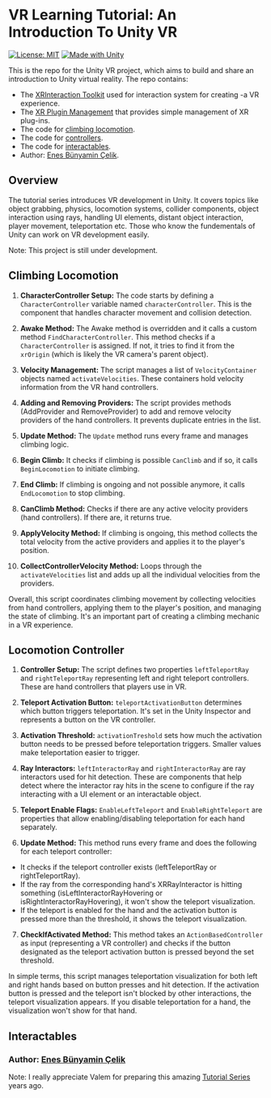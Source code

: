 # VR Learning Tutorial: An Introduction To Unity VR

[![License: MIT](https://img.shields.io/badge/License-MIT-yellow.svg)](https://opensource.org/licenses/MIT)
[![Made with Unity](https://img.shields.io/badge/Made%20with-Unity-57b9d3.svg?style=flat&logo=unity)](https://unity3d.com)

This is the repo for the Unity VR project, which aims to build and share an introduction to Unity virtual reality. The repo contains:

- The [XRInteraction Toolkit](https://docs.unity3d.com/Packages/com.unity.xr.interaction.toolkit@2.4/manual/index.html) used for interaction system for creating -a VR experience.
- The [XR Plugin Management](https://docs.unity3d.com/Manual/com.unity.xr.management.html) that provides simple management of XR plug-ins.
- The code for [climbing locomotion](#climbing-locomotion).
- The code for [controllers](#locomotion-controller).
- The code for [interactables](#interactables).
- Author: [Enes Bünyamin Çelik](https://github.com/enesbunyamincelik).

## Overview 

The tutorial series introduces VR development in Unity. It covers topics like object grabbing, physics, locomotion systems, collider components, object interaction using rays, handling UI elements, distant object interaction, player movement, teleportation etc. Those who know the fundementals of Unity can work on VR development easily.

Note: This project is still under development.

## Climbing Locomotion

1. **CharacterController Setup:** The code starts by defining a `CharacterController` variable named `characterController`. This is the component that handles character movement and collision detection.

2. **Awake Method:** The Awake method is overridden and it calls a custom method `FindCharacterController`. This method checks if a `CharacterController` is assigned. If not, it tries to find it from the `xrOrigin` (which is likely the VR camera's parent object).

3. **Velocity Management:** The script manages a list of `VelocityContainer` objects named `activateVelocities`. These containers hold velocity information from the VR hand controllers.

4. **Adding and Removing Providers:** The script provides methods (AddProvider and RemoveProvider) to add and remove velocity providers of the hand controllers. It prevents duplicate entries in the list.

5. **Update Method:** The `Update` method runs every frame and manages climbing logic.

6. **Begin Climb:** It checks if climbing is possible `CanClimb` and if so, it calls `BeginLocomotion` to initiate climbing.

7. **End Climb:** If climbing is ongoing and not possible anymore, it calls `EndLocomotion` to stop climbing.

8. **CanClimb Method:** Checks if there are any active velocity providers (hand controllers). If there are, it returns true.

9. **ApplyVelocity Method:** If climbing is ongoing, this method collects the total velocity from the active providers and applies it to the player's position.

10. **CollectControllerVelocity Method:** Loops through the `activateVelocities` list and adds up all the individual velocities from the providers.

Overall, this script coordinates climbing movement by collecting velocities from hand controllers, applying them to the player's position, and managing the state of climbing. It's an important part of creating a climbing mechanic in a VR experience.


## Locomotion Controller

1. **Controller Setup:** The script defines two properties `leftTeleportRay` and `rightTeleportRay` representing left and right teleport controllers. These are hand controllers that players use in VR.

2. **Teleport Activation Button:** `teleportActivationButton` determines which button triggers teleportation. It's set in the Unity Inspector and represents a button on the VR controller.

3. **Activation Threshold:** `activationTreshold` sets how much the activation button needs to be pressed before teleportation triggers. Smaller values make teleportation easier to trigger.

4. **Ray Interactors:** `leftInteractorRay` and `rightInteractorRay` are ray interactors used for hit detection. These are components that help detect where the ìnteractor ray hits in the scene to configure if the ray interacting with a UI element or an interactable object. 

5. **Teleport Enable Flags:** `EnableLeftTeleport` and `EnableRightTeleport` are properties that allow enabling/disabling teleportation for each hand separately.

6. **Update Method:** This method runs every frame and does the following for each teleport controller:

- It checks if the teleport controller exists (leftTeleportRay or rightTeleportRay).
- If the ray from the corresponding hand's XRRayInteractor is hitting something (isLeftInteractorRayHovering or isRightInteractorRayHovering), it won't show the teleport visualization.
- If the teleport is enabled for the hand and the activation button is pressed more than the threshold, it shows the teleport visualization.

7. **CheckIfActivated Method:** This method takes an `ActionBasedController` as input (representing a VR controller) and checks if the button designated as the teleport activation button is pressed beyond the set threshold.

In simple terms, this script manages teleportation visualization for both left and right hands based on button presses and hit detection. If the activation button is pressed and the teleport isn't blocked by other interactions, the teleport visualization appears. If you disable teleportation for a hand, the visualization won't show for that hand.

## Interactables



### Author: [Enes Bünyamin Çelik](https://github.com/enesbunyamincelik)

Note: I really appreciate Valem for preparing this amazing [Tutorial Series](https://www.youtube.com/playlist?list=PLrk7hDwk64-a_gf7mBBduQb3PEBYnG4fU) years ago.
